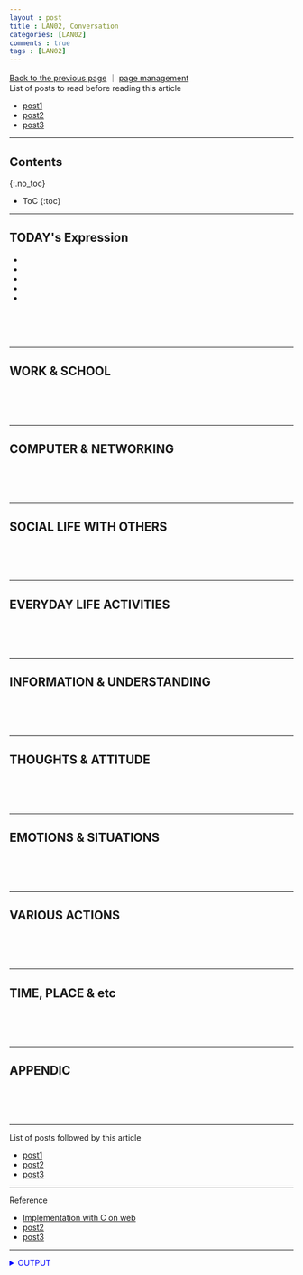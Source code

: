 ```yaml
---
layout : post
title : LAN02, Conversation
categories: [LAN02]
comments : true
tags : [LAN02]
---
```

[Back to the previous page](https://userdyk-github.github.io/Study.html) ｜ <a href="https://github.com/userdyk-github/userdyk-github.github.io/blob/master/_posts/LAN02/2019-08-13-LAN02-Conversation.md" target="_blank">page management</a><br>
List of posts to read before reading this article
- <a href='https://userdyk-github.github.io/'>post1</a>
- <a href='https://userdyk-github.github.io/'>post2</a>
- <a href='https://userdyk-github.github.io/'>post3</a>

---

## Contents
{:.no_toc}

* ToC
{:toc}

<hr class="division1">

## **TODAY's Expression**

- 
- 
- 
- 
- 


<br><br><br>
<hr class="division2">


## **WORK & SCHOOL**

<br><br><br>
<hr class="division2">

## **COMPUTER & NETWORKING**

<br><br><br>
<hr class="division2">

## **SOCIAL LIFE WITH OTHERS**

<br><br><br>
<hr class="division2">

## **EVERYDAY LIFE ACTIVITIES**

<br><br><br>
<hr class="division2">

## **INFORMATION & UNDERSTANDING**

<br><br><br>
<hr class="division2">

## **THOUGHTS & ATTITUDE**

<br><br><br>
<hr class="division2">

## **EMOTIONS & SITUATIONS**

<br><br><br>
<hr class="division2">

## **VARIOUS ACTIONS**

<br><br><br>
<hr class="division2">

## **TIME, PLACE & etc**

<br><br><br>
<hr class="division2">

## **APPENDIC**

<br><br><br>
<hr class="division1">

List of posts followed by this article
- [post1](https://userdyk-github.github.io/)
- <a href='https://userdyk-github.github.io/'>post2</a>
- <a href='https://userdyk-github.github.io/'>post3</a>

---

Reference
- <a href='https://repl.it/languages/c' target="_blank">Implementation with C on web</a>
- <a href='https://userdyk-github.github.io/'>post2</a>
- <a href='https://userdyk-github.github.io/'>post3</a>

---

<details markdown="1">
<summary class='jb-small' style="color:blue">OUTPUT</summary>
<hr class='division3'>
    <details markdown="1">
    <summary class='jb-small' style="color:red">OUTPUT</summary>
    <hr class='division3_1'>
    <hr class='division3_1'>
    </details>
<hr class='division3'>
</details>




